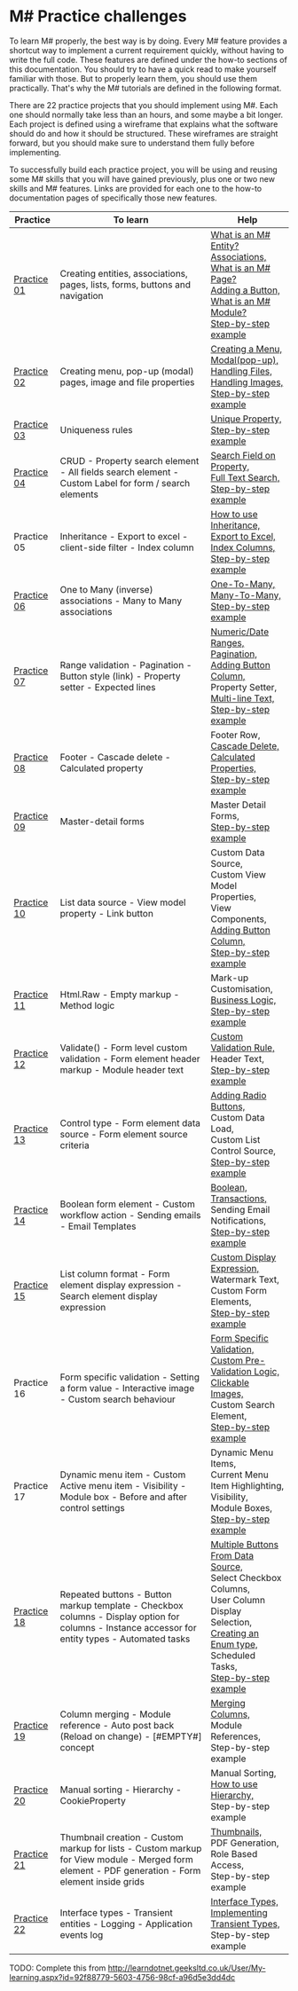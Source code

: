 # M# Practice challenges

To learn M# properly, the best way is by doing. Every M# feature provides a shortcut way to implement a current requirement quickly, without having to write the full code. These features are defined under the how-to sections of this documentation. You should try to have a quick read to make yourself familiar with those. But to properly learn them, you should use them practically. That's why the M# tutorials are defined in the following format.

There are 22 practice projects that you should implement using M#. Each one should normally take less than an hours, and some maybe a bit longer. Each project is defined using a wireframe that explains what the software should do and how it should be structured. These wireframes are straight forward, but you should make sure to understand them fully before implementing.

To successfully build each practice project, you will be using and reusing some M# skills that you will have gained previously, plus one or two new skills and M# features. Links are provided for each one to the how-to documentation pages of specifically those new features.

| Practice       | To learn | Help |
|-------------|-----------|------|
| [Practice 01](https://design.visualspec.co.uk/?p=MSharp.Practice.1) | Creating entities, associations, pages, lists, forms, buttons and navigation | [What is an M# Entity?](../Basics/Entity.md)<br/>[Associations,](../Domain/Associations.md)<br/> [What is an M# Page?](../Basics/Page.md)<br/> [Adding a Button,](../how-to/buttons-links/adding-a-button.md)<br/> [What is an M# Module?](../Basics/Module)<br/> [Step-by-step example](../Tutorials/1/README.md)|
| [Practice 02](https://design.visualspec.co.uk/?p=MSharp.Practice.2) | Creating menu, pop-up (modal) pages, image and file properties | [Creating a Menu,](../how-to/menus/creatingMenu.md)<br/> [Modal(pop-up),](../how-to/navigation/modal-PopUp.md)<br/> [Handling Files,](../how-to/filesAndImages/file.md)<br/>[Handling Images,](../how-to/filesAndImages/image.md)<br/> [Step-by-step example](../Tutorials/2/README.md)|
| [Practice 03](https://design.visualspec.co.uk/?p=MSharp.Practice.3) | Uniqueness rules | [Unique Property,](../how-to/validation/unique.md)<br/> [Step-by-step example](../Tutorials/3/README.md)|
| [Practice 04](https://design.visualspec.co.uk/?p=MSharp.Practice.4) |  CRUD - Property search element - All fields search element - Custom Label for form / search elements | [Search Field on Property,](../how-to/search/searchFieldOnProperty.md)<br/> [Full Text Search,](../how-to/search/fullTextSearch.md)<br/>  [Step-by-step example](../Tutorials/4/README.md)|
| Practice 05 | Inheritance - Export to excel - client-side filter - Index column | [How to use Inheritance,](../how-to/types/inheritance.md) <br/>[Export to Excel,](../how-to/list-modules/exportToCsvExcel.md)<br/>[Index Columns,](///how-to/list-modules/index-column.md) <br/>[Step-by-step example](../Tutorials/5/README.md)|
| [Practice 06](https://design.visualspec.co.uk/?p=MSharp.Practice.6) | One to Many (inverse) associations - Many to Many associations |  [One-To-Many,](../how-to/associations/manyToOne.md)<br/> [Many-To-Many,](../how-to/associations/manyToMany.md) <br/>[Step-by-step example](../Tutorials/6/README.md)|
| [Practice 07](https://design.visualspec.co.uk/?p=MSharp.Practice.7) | Range validation - Pagination - Button style (link) - Property setter - Expected lines | [Numeric/Date Ranges,](../how-to/validation/numericAndDateRange.md)<br/> [Pagination,](../how-to/list-modules/pagination.md) <br/>[Adding Button Column,](../how-to/list-modules/adding-link-button-column.md)<br/> Property Setter,<br/> [Multi-line Text,](../how-to/properties/multiLineText.md) <br/>[Step-by-step example](../Tutorials/7/README.md)|
| [Practice 08](https://design.visualspec.co.uk/?p=MSharp.Practice.8) | Footer - Cascade delete -Calculated property | Footer Row,<br/> [Cascade Delete,](../how-to/associations/deleting.md)<br/> [Calculated Properties,](../Domain/CalculatedProperties.md) <br/>[Step-by-step example](../Tutorials/8/README.md)|
| [Practice 09](https://design.visualspec.co.uk/?p=MSharp.Practice.9) | Master-detail forms | Master Detail Forms,<br/>  [Step-by-step example](../Tutorials/9/README.md)|
| [Practice 10](https://design.visualspec.co.uk/?p=MSharp.Practice.10) | List data source - View model property - Link button | Custom Data Source,<br/> Custom View Model Properties, <br/>View Components,<br/> [Adding Button Column,](../how-to/list-modules/adding-link-button-column.md)<br/> [Step-by-step example](../Tutorials/10/README.md)|
| [Practice 11](https://design.visualspec.co.uk/?p=MSharp.Practice.11) | Html.Raw - Empty markup - Method logic | Mark-up Customisation,<br/> [Business Logic,](../Domain/PartialClass.md) <br/> [Step-by-step example](../Tutorials/11/README.md)|
| [Practice 12](https://design.visualspec.co.uk/?p=MSharp.Practice.12) | Validate() - Form level custom validation - Form element header markup - Module header text | [Custom Validation Rule,](../how-to/validation/customValidationRule.md) <br/>Header Text,<br/> [Step-by-step example](../Tutorials/12/README.md)|
| [Practice 13](https://design.visualspec.co.uk/?p=MSharp.Practice.13) | Control type - Form element data source - Form element source criteria | [Adding Radio Buttons,](../how-to/formModules/addingRadiobuttonList.md) <br/>Custom Data Load,<br/> Custom List Control Source,<br/> [Step-by-step example](../Tutorials/13/README.md)|
| [Practice 14](https://design.visualspec.co.uk/?p=MSharp.Practice.14) | Boolean form element - Custom workflow action - Sending emails - Email Templates | [Boolean,](../Domain/Boolean.md)<br/> [Transactions,](../how-to/buttons-links/transactions.md) <br/>Sending Email Notifications,<br/> [Step-by-step example](../Tutorials/14/README.md)|
| [Practice 15](https://design.visualspec.co.uk/?p=MSharp.Practice.15) | List column format - Form element display expression - Search element display expression | [Custom Display Expression,](../how-to/list-modules/custom-display-expression-format.md) <br/>Watermark Text,<br/> Custom Form Elements,<br/> [Step-by-step example](../Tutorials/15/README.md)|
| Practice 16 | Form specific validation - Setting a form value - Interactive image - Custom search behaviour | [Form Specific Validation,](../how-to/validation/formSpecificValidation.md)<br/> [Custom Pre-Validation Logic,](../how-to/validation/customPrevalidation.md)<br/> [Clickable Images,](../how-to/validation/customPrevalidation.md)<br/> Custom Search Element,<br/>  [Step-by-step example](../Tutorials/16/README.md)|
| Practice 17 | Dynamic menu item - Custom Active menu item - Visibility - Module box - Before and after control settings | Dynamic Menu Items,<br/> Current Menu Item Highlighting,<br/> Visibility,<br/> Module Boxes,<br/>  [Step-by-step example](../Tutorials/17/README.md)|
| [Practice 18](https://design.visualspec.co.uk/?p=MSharp.Practice.18) | Repeated buttons - Button markup template - Checkbox columns - Display option for columns - Instance accessor for entity types - Automated tasks | [Multiple Buttons From Data Source,](../how-to/buttons-links/multiple-buttons-from-data-source.md)<br/> Select Checkbox Columns,<br/> User Column Display Selection,<br/> [Creating an Enum type,](../how-to/types/enum.md)<br/> Scheduled Tasks,<br/> [Step-by-step example](../Tutorials/18/README.md)|
| [Practice 19](https://design.visualspec.co.uk/?p=MSharp.Practice.19) |  Column merging - Module reference - Auto post back (Reload on change) - [#EMPTY#] concept | [Merging Columns,](../how-to/list-modules/merging-columns.md)<br/> Module References,<br/>  Step-by-step example|
| [Practice 20](https://design.visualspec.co.uk/?p=MSharp.Practice.20) |  Manual sorting - Hierarchy - CookieProperty | Manual Sorting,<br/> [How to use Hierarchy,](../how-to/types/hierarchy.md)<br/> Step-by-step example|
| [Practice 21](https://design.visualspec.co.uk/?p=MSharp.Practice.21) |  Thumbnail creation - Custom markup for lists - Custom markup for View module - Merged form element - PDF generation - Form element inside grids | [Thumbnails,](../how-to/filesAndImages/thumbnail.md)<br/> PDF Generation,<br/> Role Based Access,<br/>  Step-by-step example|
| [Practice 22](https://design.visualspec.co.uk/?p=MSharp.Practice.22) |  Interface types - Transient entities - Logging - Application events log | [Interface Types,](../how-to/types/interfaces.md)<br/> [Implementing Transient Types,](../how-to/types/transient.md)<br/> Step-by-step example|

TODO: Complete this from
http://learndotnet.geeksltd.co.uk/User/My-learning.aspx?id=92f88779-5603-4756-98cf-a96d5e3dd4dc
